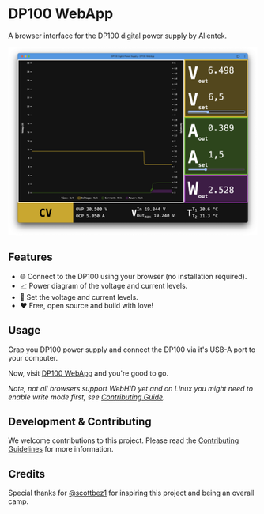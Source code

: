 # DP100 WebApp

A browser interface for the DP100 digital power supply by Alientek.

![Screenshot 2024-10-03 at 19.47.21.png](Screenshot%202024-10-03%20at%2019.47.21.png)

## Features

- 🌐 Connect to the DP100 using your browser (no installation required).
- 📈 Power diagram of the voltage and current levels.
- 📏 Set the voltage and current levels.
- ❤️ Free, open source and build with love!

## Usage

Grap you DP100 power supply and connect the DP100 via it's USB-A port to your computer.

Now, visit [DP100 WebApp](https://johannes.maron.family/DP100-WebApp/) and you're good to go.

_Note, not all browsers support WebHID yet and on Linux you might need to enable write mode first,
see [Contributing Guide](CONTRIBUTING.md)._

## Development & Contributing

We welcome contributions to this project. Please read the [Contributing Guidelines](CONTRIBUTING.md) for more information.

## Credits

Special thanks for [@scottbez1](https://github.com/scottbez1) for inspiring this project and being an overall camp.
